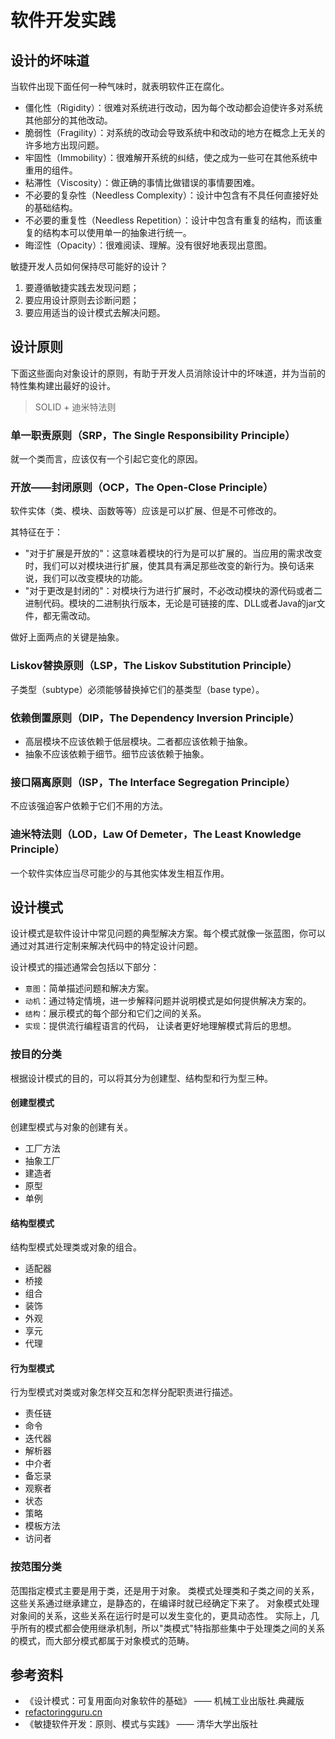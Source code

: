 # 软件开发实践

## 设计的坏味道

当软件出现下面任何一种气味时，就表明软件正在腐化。
- 僵化性（Rigidity）：很难对系统进行改动，因为每个改动都会迫使许多对系统其他部分的其他改动。
- 脆弱性（Fragility）：对系统的改动会导致系统中和改动的地方在概念上无关的许多地方出现问题。
- 牢固性（Immobility）：很难解开系统的纠结，使之成为一些可在其他系统中重用的组件。
- 粘滞性（Viscosity）：做正确的事情比做错误的事情要困难。
- 不必要的复杂性（Needless Complexity）：设计中包含有不具任何直接好处的基础结构。
- 不必要的重复性（Needless Repetition）：设计中包含有重复的结构，而该重复的结构本可以使用单一的抽象进行统一。
- 晦涩性（Opacity）：很难阅读、理解。没有很好地表现出意图。

敏捷开发人员如何保持尽可能好的设计？
1. 要遵循敏捷实践去发现问题；
2. 要应用设计原则去诊断问题；
3. 要应用适当的设计模式去解决问题。

## 设计原则

下面这些面向对象设计的原则，有助于开发人员消除设计中的坏味道，并为当前的特性集构建出最好的设计。

> SOLID + 迪米特法则

### 单一职责原则（SRP，The Single Responsibility Principle）

就一个类而言，应该仅有一个引起它变化的原因。

### 开放——封闭原则（OCP，The Open-Close Principle）

软件实体（类、模块、函数等等）应该是可以扩展、但是不可修改的。

其特征在于：
- "对于扩展是开放的"：这意味着模块的行为是可以扩展的。当应用的需求改变时，我们可以对模块进行扩展，使其具有满足那些改变的新行为。换句话来说，我们可以改变模块的功能。
- "对于更改是封闭的"：对模块行为进行扩展时，不必改动模块的源代码或者二进制代码。模块的二进制执行版本，无论是可链接的库、DLL或者Java的jar文件，都无需改动。

做好上面两点的关键是抽象。

### Liskov替换原则（LSP，The Liskov Substitution Principle）

子类型（subtype）必须能够替换掉它们的基类型（base type）。

### 依赖倒置原则（DIP，The Dependency Inversion Principle）

- 高层模块不应该依赖于低层模块。二者都应该依赖于抽象。
- 抽象不应该依赖于细节。细节应该依赖于抽象。

### 接口隔离原则（ISP，The Interface Segregation Principle）

不应该强迫客户依赖于它们不用的方法。

### 迪米特法则（LOD，Law Of Demeter，The Least Knowledge Principle）

一个软件实体应当尽可能少的与其他实体发生相互作用。

## 设计模式

设计模式是软件设计中常见问题的典型解决方案。每个模式就像一张蓝图，你可以通过对其进行定制来解决代码中的特定设计问题。

设计模式的描述通常会包括以下部分：
- `意图`：简单描述问题和解决方案。
- `动机`：通过特定情境，进一步解释问题并说明模式是如何提供解决方案的。
- `结构`：展示模式的每个部分和它们之间的关系。
- `实现`：提供流行编程语言的代码， 让读者更好地理解模式背后的思想。

### 按目的分类

根据设计模式的目的，可以将其分为创建型、结构型和行为型三种。

#### 创建型模式

创建型模式与对象的创建有关。

- 工厂方法
- 抽象工厂
- 建造者
- 原型
- 单例

#### 结构型模式

结构型模式处理类或对象的组合。

- 适配器
- 桥接
- 组合
- 装饰
- 外观
- 享元
- 代理

#### 行为型模式

行为型模式对类或对象怎样交互和怎样分配职责进行描述。

- 责任链
- 命令
- 迭代器
- 解析器
- 中介者
- 备忘录
- 观察者
- 状态
- 策略
- 模板方法
- 访问者

### 按范围分类

范围指定模式主要是用于类，还是用于对象。
类模式处理类和子类之间的关系，这些关系通过继承建立，是静态的，在编译时就已经确定下来了。
对象模式处理对象间的关系，这些关系在运行时是可以发生变化的，更具动态性。
实际上，几乎所有的模式都会使用继承机制，所以"类模式"特指那些集中于处理类之间的关系的模式，而大部分模式都属于对象模式的范畴。

## 参考资料
- 《设计模式：可复用面向对象软件的基础》 —— 机械工业出版社.典藏版
- [refactoringguru.cn](https://refactoringguru.cn/design-patterns)
- 《敏捷软件开发：原则、模式与实践》 —— 清华大学出版社